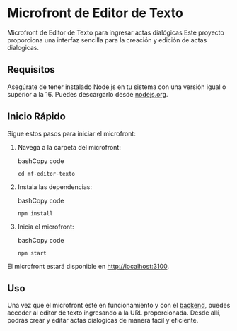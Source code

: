 # Microfront de Editor de Texto

Microfront de Editor de Texto para ingresar actas dialógicas
Este proyecto proporciona una interfaz sencilla para la creación y edición de actas dialogicas.

## Requisitos

Asegúrate de tener instalado Node.js en tu sistema con una versión igual o superior a la 16. Puedes descargarlo desde [nodejs.org](https://nodejs.org/).

## Inicio Rápido

Sigue estos pasos para iniciar el microfront:


1.  Navega a la carpeta del microfront:
    
    bashCopy code
    
    `cd mf-editor-texto` 
    
2.  Instala las dependencias:
    
    bashCopy code
    
    `npm install` 
    
4.  Inicia el microfront:
    
    bashCopy code
    
    `npm start` 
    

El microfront estará disponible en [http://localhost:3100](http://localhost:3100/).

## Uso

Una vez que el microfront esté en funcionamiento y con el [backend](https://github.com/Experiencia-de-usuario-2023/ms-editor-texto), puedes acceder al editor de texto ingresando a la URL proporcionada. Desde allí, podrás crear y editar actas dialogicas de manera fácil y eficiente.
